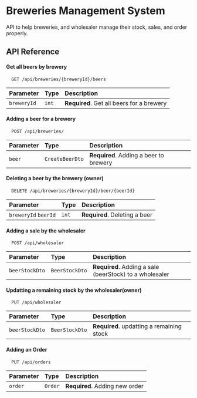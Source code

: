 
# Breweries Management System

API to help breweries, and wholesaler manage their stock, sales, and order properly.


## API Reference

#### Get all beers by brewery

```http
  GET /api/breweries/{breweryId}/beers
```

| Parameter | Type     | Description                |
| :-------- | :------- | :------------------------- |
| `breweryId` | `int` | **Required**. Get all beers for a brewery |

#### Adding a beer for a brewery

```http
  POST /api/breweries/
```

| Parameter | Type     | Description                       |
| :-------- | :------- | :-------------------------------- |
| `beer`      | `CreateBeerDto` | **Required**. Adding a beer to  brewery |

#### Deleting a beer by the brewery (owner)

```http
  DELETE /api/breweries/{breweryId}/beer/{beerId}
```

| Parameter | Type     | Description                       |
| :-------- | :------- | :-------------------------------- |
| `breweryId`  `beerId`      | `int` | **Required**. Deleting a beer |

#### Adding a sale by the wholesaler

```http
  POST /api/wholesaler
```

| Parameter | Type     | Description                       |
| :-------- | :------- | :-------------------------------- |
| `beerStockDto` | `BeerStockDto` | **Required**. Adding a sale (beerStock) to a wholesaler |

#### Updatting a remaining stock by the wholesaler(owner)

```http
  PUT /api/wholesaler
```

| Parameter | Type     | Description                       |
| :-------- | :------- | :-------------------------------- |
| `beerStockDto` | `BeerStockDto` | **Required**. updatting a remaining stock |

#### Adding an Order

```http
  PUT /api/orders
```

| Parameter | Type     | Description                       |
| :-------- | :------- | :-------------------------------- |
| `order` | `Order` | **Required**. Adding new order |